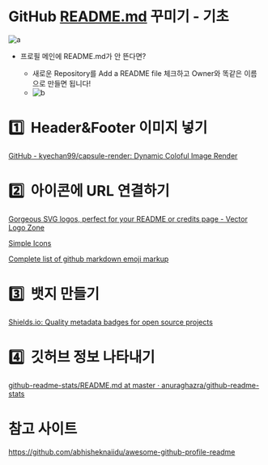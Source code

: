 # GitHub [README.md](http://README.md) 꾸미기 - 기초
![a](https://user-images.githubusercontent.com/55739359/180699867-070c7b03-a18c-4669-b384-b46d5247a1f3.png)



- 프로필 메인에 README.md가 안 뜬다면?
  
  - 새로운 Repository를 Add a README file 체크하고 Owner와 똑같은 이름으로 만들면 됩니다!
  - ![b](https://user-images.githubusercontent.com/55739359/180699864-930373ee-dbd8-48fc-bd59-8c5291a04a94.png) 
  



# 1️⃣  Header&Footer 이미지 넣기
[GitHub - kyechan99/capsule-render: Dynamic Coloful Image Render](https://github.com/kyechan99/capsule-render)

# 2️⃣  아이콘에 URL 연결하기

[Gorgeous SVG logos, perfect for your README or credits page - Vector Logo Zone](https://www.vectorlogo.zone/)

[Simple Icons](https://simpleicons.org/)

[Complete list of github markdown emoji markup](https://gist.github.com/rxaviers/7360908)

# 3️⃣  뱃지 만들기

[Shields.io: Quality metadata badges for open source projects](https://shields.io/)

# 4️⃣  깃허브 정보 나타내기

[github-readme-stats/README.md at master · anuraghazra/github-readme-stats](https://github.com/anuraghazra/github-readme-stats/blob/master/themes/README.md)

# 참고 사이트
https://github.com/abhisheknaiidu/awesome-github-profile-readme
